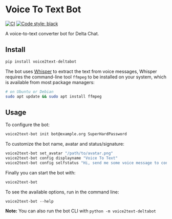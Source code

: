 # Voice To Text Bot

[![CI](https://github.com/simplebot-org/voice2text_deltabot/actions/workflows/python-ci.yml/badge.svg)](https://github.com/simplebot-org/voice2text_deltabot/actions/workflows/python-ci.yml)
[![Code style: black](https://img.shields.io/badge/code%20style-black-000000.svg)](https://github.com/psf/black)

A voice-to-text converter bot for Delta Chat.

## Install

```sh
pip install voice2text-deltabot
```

The bot uses [Whisper](https://github.com/openai/whisper) to extract the text from voice messages,
Whisper requires the command-line tool `ffmpeg` to be installed on your system, which is available
from most package managers:

```sh
# on Ubuntu or Debian
sudo apt update && sudo apt install ffmpeg
```

## Usage

To configure the bot:

```sh
voice2text-bot init bot@example.org SuperHardPassword
```

To customize the bot name, avatar and status/signature:

```sh
voice2text-bot set_avatar "/path/to/avatar.png"
voice2text-bot config displayname "Voice To Text"
voice2text-bot config selfstatus "Hi, send me some voice message to convert it to text"
```

Finally you can start the bot with:

```sh
voice2text-bot
```

To see the available options, run in the command line:

```
voice2text-bot --help
```

**Note:** You can also run the bot CLI with `python -m voice2text-deltabot`
